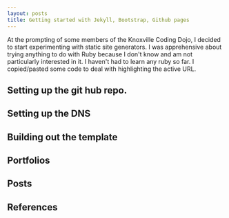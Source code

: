 ```yaml
---
layout: posts
title: Getting started with Jekyll, Bootstrap, Github pages
---
```


At the prompting of some members of the Knoxville Coding Dojo, I decided to start experimenting with static site generators.  I was apprehensive about trying anything to do with Ruby because I don't know and am not particularly interested in it.  I haven't had to learn any ruby so far.  I copied/pasted some code to deal with highlighting the active URL.

## Setting up the git hub repo.

## Setting up the DNS

## Building out the template

## Portfolios

## Posts

## References